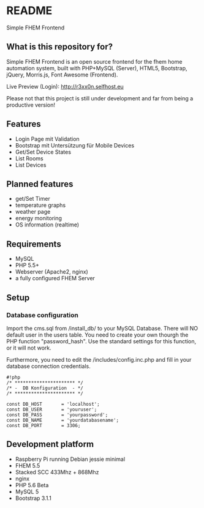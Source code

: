 # README #

Simple FHEM Frontend

## What is this repository for? ##

Simple FHEM Frontend is an open source frontend for the fhem home automation system, built with PHP+MySQL (Server), HTML5, Bootstrap, jQuery, Morris.js, Font Awesome (Frontend).

Live Preview (Login): http://r3xx0n.selfhost.eu

Please not that this project is still under development and far from being a productive version!

## Features ##

* Login Page mit Validation
* Bootstrap mit Untersützung für Mobile Devices
* Get/Set Device States
* List Rooms
* List Devices

## Planned features ##

* get/Set Timer
* temperature graphs
* weather page
* energy monitoring
* OS information (realtime)

## Requirements ##

* MySQL
* PHP 5.5+
* Webserver (Apache2, nginx)
* a fully configured FHEM Server

## Setup ##

### Database configuration ###
Import the cms.sql from /install_db/ to your MySQL Database. There will NO default user in the users table. You need to create your own thourgh the PHP function "password_hash". 
Use the standard settings for this function, or it will not work.

Furthermore, you need to edit the /includes/config.inc.php and fill in your database connection credentials.

```
#!php
/* ********************** */
/* -  DB Konfiguration 	- */
/* ********************** */

const DB_HOST 		= 'localhost';
const DB_USER 		= 'youruser';
const DB_PASS 		= 'yourpassword';
const DB_NAME 		= 'yourdatabasename';
const DB_PORT		= 3306;
```

## Development platform ##

* Raspberry Pi running Debian jessie minimal
* FHEM 5.5
* Stacked SCC 433Mhz + 868Mhz
* nginx
* PHP 5.6 Beta
* MySQL 5
* Bootstrap 3.1.1
